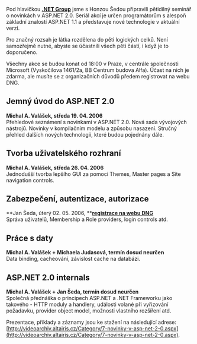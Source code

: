 <!-- dcterms:identifier = aspnetcz#85 -->
<!-- dcterms:title = Pětidílný seminář: Novinky v ASP.NET 2.0 -->
<!-- dcterms:abstract = Pod hlavičkou .NET Group jsme s Honzou Šedou připravili pětidílný seminář o novinkách v ASP.NET 2.0. Po předchozí registraci bude volně přístupný zdarma. -->
<!-- np9:categoryId = 6 -->
<!-- x4w:category = Akce a události -->
<!-- np9:authorId = 1 -->
<!-- np9:authorEmail = michal.valasek@altairis.cz -->
<!-- dcterms:creator = Michal Altair Valášek -->
<!-- dcterms:created = 2006-04-10T17:46:17.227+02:00 -->
<!-- dcterms:dateAccepted = 2006-04-10T17:46:17.227+02:00 -->

 

Pod hlavičkou **[**.NET Group**](http://www.dng.cz/)** jsme s Honzou Šedou připravili pětidílný seminář o novinkách v ASP.NET 2.0. Seriál akcí je určen programátorům s alespoň základní znalostí ASP.NET 1.1 a představuje nové technologie v aktuální verzi.

Pro značný rozsah je látka rozdělena do pěti logických celků. Není samozřejmě nutné, abyste se účastnili všech pěti částí, i když je to doporučeno.

Všechny akce se budou konat od 18:00 v Praze, v centrále společnosti Microsoft (Vyskočilova 1461/2a, BB Centrum budova Alfa). Účast na nich je zdarma, ale musíte se z organizačních důvodů předem registrovat na webu DNG.

## Jemný úvod do ASP.NET 2.0

**Michal A. Valášek, středa 19. 04. 2006**   
Přehledové seznámení s novinkami v ASP.NET 2.0. Nová sada vývojových nástrojů. Novinky v kompilačním modelu a způsobu nasazení. Stručný přehled dalších nových technologií, které budou pojednány dále.

## Tvorba uživatelského rozhraní

**Michal A. Valášek, středa 26. 04. 2006**   
Jednodušší tvorba lepšího GUI za pomoci Themes, Master pages a Site navigation controls.

## Zabezpečení, autentizace, autorizace

**Jan Šeda, úterý 02. 05. 2006, **[**registrace na webu DNG** ](http://www.dng.cz/Kalendářakcí/tabid/53/ctl/Details/Mid/377/ItemID/17/selecteddate/2.5.2006/Default.aspx)  
Správa uživatelů, Membership a Role providers, login controls atd.

## Práce s daty

**Michal A. Valášek + Michaela Judasová, termín dosud neurčen**   
Data binding, cacheování, závislost cache na databázi.

## ASP.NET 2.0 internals

**Michal A. Valášek + Jan Šeda, termín dosud neurčen**   
Společná přednáška o principech ASP.NET a .NET Frameworku jako takového - HTTP moduly a handlery, události volané při vyřizování požadavku, provider object model, možnosti vlastního rozšíření atd.

Prezentace, příklady a záznamy jsou ke stažení na následující adrese: [http://videoarchiv.altairis.cz/Category/7-novinky-v-asp-net-2-0.aspx](http://videoarchiv.altairis.cz/Category/7-novinky-v-asp-net-2-0.aspx).